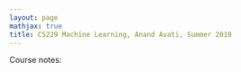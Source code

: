 ```yaml
---
layout: page
mathjax: true
title: CS229 Machine Learning, Anand Avati, Summer 2019
---
```



Course notes:

